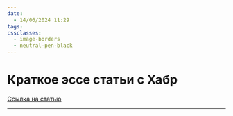 ```yaml
---
date:
  - 14/06/2024 11:29
tags: 
cssclasses:
  - image-borders
  - neutral-pen-black
---
```

# Краткое эссе статьи с Хабр
[Ссылка на статью](https://habr.com/en/articles/820817/)

---

